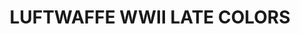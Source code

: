 ---
title: "LUFTWAFFE WWII LATE COLORS"
price: "TBA"
desc: "Opis nije dostupan"
img_path: "/assets/img/A.MIG-7209.jpg"
brand: AMMO
available: true
cat: "acrylics"
subcat: "ACRYLIC SMART SETS FOR AIRCRAFTS   (4 x 17mL jars)"
subsubcat: "SS"
---